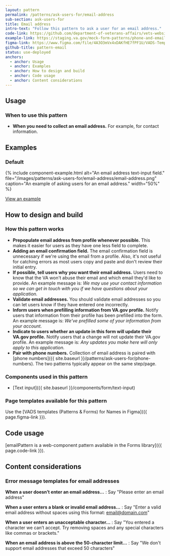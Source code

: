 ```yaml
---
layout: pattern
permalink: /patterns/ask-users-for/email-address
sub-section: ask-users-for
title: Email address
intro-text: "Follow this pattern to ask a user for an email address."
code-link: https://github.com/department-of-veterans-affairs/vets-website/blob/main/src/platform/forms-system/src/js/web-component-patterns/emailPattern.jsx
example-link: https://staging.va.gov/mock-form-patterns/phone-and-email-address
figma-link: https://www.figma.com/file/4A3O3mVx4xDAKfHE7fPF1U/VADS-Templates-(Patterns-%26-Forms)?type=design&node-id=2987%3A39070&mode=design&t=Y0LWxs33fRITMh6x-1
github-title: pattern-email
status: use-deployed
anchors:
  - anchor: Usage
  - anchor: Examples
  - anchor: How to design and build
  - anchor: Code usage
  - anchor: Content considerations
---
```


## Usage

### When to use this pattern

* **When you need to collect an email address.** For example, for contact information.

## Examples

### Default

{% include component-example.html alt="An email address text-input field." file="/images/patterns/ask-users-for/email-address/email-address.png" caption="An example of asking users for an email address." width="50%" %}

<a class="vads-c-action-link--blue" href="{{ page.example-link }}">
  View an example
</a>

## How to design and build

### How this pattern works

* **Prepopulate email address from profile whenever possible.** This makes it easier for users as they have one less field to complete.
* **Adding an email confirmation field.** The email confirmation field is unnecessary if we're using the email from a profile. Also, it's not useful for catching errors as most users copy and paste and don't review their initial entry.
* **If possible, tell users why you want their email address.** Users need to know that the VA won't abuse their email and which email they'd like to provide. An example message is: *We may use your contact information so we can get in touch with you if we have questions about your application.*
* **Validate email addresses.** You should validate email addresses so you can let users know if they have entered one incorrectly.
* **Inform users when prefilling information from VA.gov profile.** Notify users that information from their profile has been prefilled into the form. An example message is: *We've prefilled some of your information from your account.*
* **Indicate to users whether an update in this form will update their VA.gov profile.** Notify users that a change will not update their VA.gov profile. An example message is: *Any updates you make here will only apply to this application.*
* **Pair with phone numbers.** Collection of email address is paired with [phone numbers]({{ site.baseurl }}/patterns/ask-users-for/phone-numbers). The two patterns typically appear on the same step/page.

### Components used in this pattern

* [Text input]({{ site.baseurl }}/components/form/text-input)

### Page templates available for this pattern

Use the [VADS templates (Patterns & Forms) for Names in Figma]({{ page.figma-link }}).

## Code usage

[emailPattern is a web-component pattern available in the Forms library]({{ page.code-link }}).

## Content considerations

### Error message templates for email addresses

**When a user doesn’t enter an email address...**
: Say "Please enter an email address"

**When a user enters a blank or invalid email address...**
: Say "Enter a valid email address without spaces using this format: email@domain.com"

**When a user enters an unacceptable character...**
: Say "You entered a character we can’t accept. Try removing spaces and any special characters like commas or brackets."

**When an email address is above the 50-character limit...**
: Say "We don't support email addresses that exceed 50 characters"